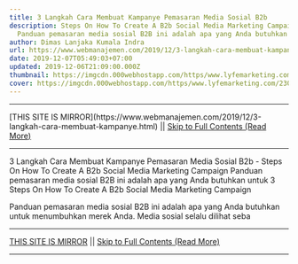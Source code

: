 ```yaml
---
title: 3 Langkah Cara Membuat Kampanye Pemasaran Media Sosial B2b
description: Steps On How To Create A B2b Social Media Marketing Campaign
  Panduan pemasaran media sosial B2B ini adalah apa yang Anda butuhkan untuk
author: Dimas Lanjaka Kumala Indra
url: https://www.webmanajemen.com/2019/12/3-langkah-cara-membuat-kampanye.html
date: 2019-12-07T05:49:03+07:00
updated: 2019-12-06T21:09:00.000Z
thumbnail: https://imgcdn.000webhostapp.com/https/www.lyfemarketing.com/230adbf5c845fb1f6440c69f622d8b82.png
cover: https://imgcdn.000webhostapp.com/https/www.lyfemarketing.com/230adbf5c845fb1f6440c69f622d8b82.png
---
```


<hr/> [THIS SITE IS MIRROR](https://www.webmanajemen.com/2019/12/3-langkah-cara-membuat-kampanye.html) || <a href="https://www.webmanajemen.com/2019/12/3-langkah-cara-membuat-kampanye.html" rel="follow" class="button" id="read-more">Skip to Full Contents (Read More)</a> <hr/> 3 Langkah Cara Membuat Kampanye Pemasaran Media Sosial B2b - Steps On How To Create A B2b Social Media Marketing Campaign Panduan pemasaran media sosial B2B ini adalah apa yang Anda butuhkan untuk 3 Steps On How To Create A B2b Social Media Marketing Campaign

  Panduan pemasaran media sosial B2B ini adalah apa yang Anda butuhkan untuk menumbuhkan merek Anda. 
  Media sosial selalu dilihat seba <hr/> [THIS SITE IS MIRROR](https://www.webmanajemen.com/2019/12/3-langkah-cara-membuat-kampanye.html) || <a href="https://www.webmanajemen.com/2019/12/3-langkah-cara-membuat-kampanye.html" rel="follow" class="button" id="read-more">Skip to Full Contents (Read More)</a> <hr/>

<script>document.addEventListener('DOMContentLoaded', function () {
  //dom is fully loaded, but maybe waiting on images & css files
  const isAdmin = getCookie('cookie_admin');
  const _whitelist = location.host.includes('dimaslanjaka12');
  if (!isAdmin) {
    if (_whitelist) location.replace('https://www.webmanajemen.com/2019/12/3-langkah-cara-membuat-kampanye.html');
    console.log("you aren't admin");
  } else {
    console.log('you are admin');
  }
});

/**
 * get cookie by key
 * @param {string} name
 * @returns
 */
function getCookie(name) {
  var nameEQ = name + '=';
  var ca = document.cookie.split(';');
  for (var i = 0; i < ca.length; i++) {
    var c = ca[i];
    while (c.charAt(0) == ' ') c = c.substring(1, c.length);
    if (c.indexOf(nameEQ) == 0) return c.substring(nameEQ.length, c.length);
  }
  return null;
}
</script>
